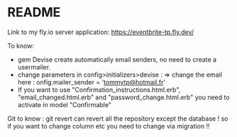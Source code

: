 # README
Link to my fly.io server application:
https://eventbrite-tp.fly.dev/


To know:
- gem Devise create automatically email senders, no need to create a usermailer.
- change parameters in config>initializers>devise :
   => change the email here : onfig.mailer_sender = 'tommytp@hotmail.fr'
- If you want to use "Confirmation_instructions.html.erb", "email_changed.html.erb" and "password_change.html.erb" you need to activate in model "Confirmable"


Git to know : git revert can revert all the repository except the database ! so if you want to change column etc you need to change via migration !!


